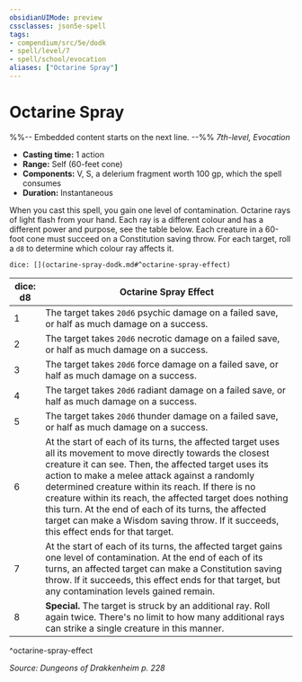 ```yaml
---
obsidianUIMode: preview
cssclasses: json5e-spell
tags:
- compendium/src/5e/dodk
- spell/level/7
- spell/school/evocation
aliases: ["Octarine Spray"]
---
```

# Octarine Spray
%%-- Embedded content starts on the next line. --%%
*7th-level, Evocation*  

- **Casting time:** 1 action
- **Range:** Self (60-feet cone)
- **Components:** V, S, a delerium fragment worth 100 gp, which the spell consumes
- **Duration:** Instantaneous

When you cast this spell, you gain one level of contamination. Octarine rays of light flash from your hand. Each ray is a different colour and has a different power and purpose, see the table below. Each creature in a 60-foot cone must succeed on a Constitution saving throw. For each target, roll a `d8` to determine which colour ray affects it.

`dice: [](octarine-spray-dodk.md#^octarine-spray-effect)`

| dice: d8 | Octarine Spray Effect |
|----------|-----------------------|
| 1 | The target takes `20d6` psychic damage on a failed save, or half as much damage on a success. |
| 2 | The target takes `20d6` necrotic damage on a failed save, or half as much damage on a success. |
| 3 | The target takes `20d6` force damage on a failed save, or half as much damage on a success. |
| 4 | The target takes `20d6` radiant damage on a failed save, or half as much damage on a success. |
| 5 | The target takes `20d6` thunder damage on a failed save, or half as much damage on a success. |
| 6 | At the start of each of its turns, the affected target uses all its movement to move directly towards the closest creature it can see. Then, the affected target uses its action to make a melee attack against a randomly determined creature within its reach. If there is no creature within its reach, the affected target does nothing this turn. At the end of each of its turns, the affected target can make a Wisdom saving throw. If it succeeds, this effect ends for that target. |
| 7 | At the start of each of its turns, the affected target gains one level of contamination. At the end of each of its turns, an affected target can make a Constitution saving throw. If it succeeds, this effect ends for that target, but any contamination levels gained remain. |
| 8 | **Special.** The target is struck by an additional ray. Roll again twice. There's no limit to how many additional rays can strike a single creature in this manner. |
^octarine-spray-effect

*Source: Dungeons of Drakkenheim p. 228*